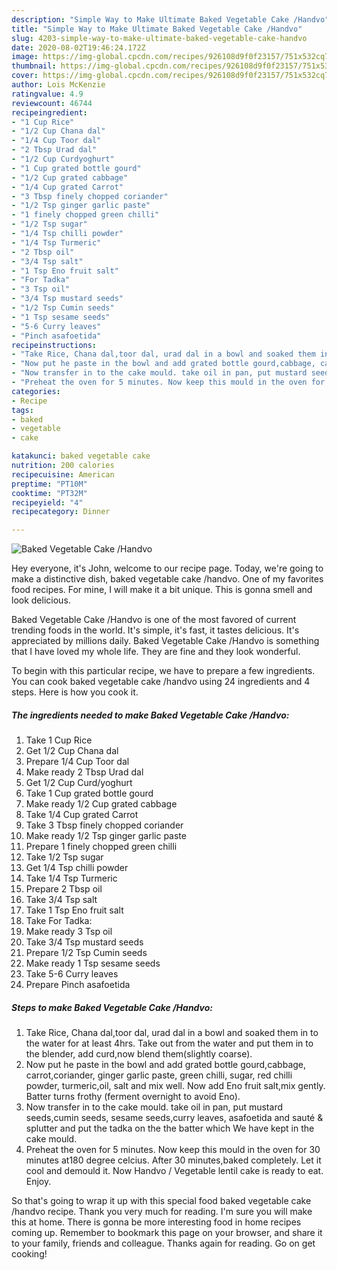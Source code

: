 ```yaml
---
description: "Simple Way to Make Ultimate Baked Vegetable Cake /Handvo"
title: "Simple Way to Make Ultimate Baked Vegetable Cake /Handvo"
slug: 4203-simple-way-to-make-ultimate-baked-vegetable-cake-handvo
date: 2020-08-02T19:46:24.172Z
image: https://img-global.cpcdn.com/recipes/926108d9f0f23157/751x532cq70/baked-vegetable-cake-handvo-recipe-main-photo.jpg
thumbnail: https://img-global.cpcdn.com/recipes/926108d9f0f23157/751x532cq70/baked-vegetable-cake-handvo-recipe-main-photo.jpg
cover: https://img-global.cpcdn.com/recipes/926108d9f0f23157/751x532cq70/baked-vegetable-cake-handvo-recipe-main-photo.jpg
author: Lois McKenzie
ratingvalue: 4.9
reviewcount: 46744
recipeingredient:
- "1 Cup Rice"
- "1/2 Cup Chana dal"
- "1/4 Cup Toor dal"
- "2 Tbsp Urad dal"
- "1/2 Cup Curdyoghurt"
- "1 Cup grated bottle gourd"
- "1/2 Cup grated cabbage"
- "1/4 Cup grated Carrot"
- "3 Tbsp finely chopped coriander"
- "1/2 Tsp ginger garlic paste"
- "1 finely chopped green chilli"
- "1/2 Tsp sugar"
- "1/4 Tsp chilli powder"
- "1/4 Tsp Turmeric"
- "2 Tbsp oil"
- "3/4 Tsp salt"
- "1 Tsp Eno fruit salt"
- "For Tadka"
- "3 Tsp oil"
- "3/4 Tsp mustard seeds"
- "1/2 Tsp Cumin seeds"
- "1 Tsp sesame seeds"
- "5-6 Curry leaves"
- "Pinch asafoetida"
recipeinstructions:
- "Take Rice, Chana dal,toor dal, urad dal in a bowl and soaked them in to the water for at least 4hrs. Take out from the water and put them in to the blender, add curd,now blend them(slightly coarse)."
- "Now put he paste in the bowl and add grated bottle gourd,cabbage, carrot,coriander, ginger garlic paste, green chilli, sugar, red chilli powder, turmeric,oil, salt and mix well. Now add Eno fruit salt,mix gently. Batter turns frothy (ferment overnight to avoid Eno)."
- "Now transfer in to the cake mould. take oil in pan, put mustard seeds,cumin seeds, sesame seeds,curry leaves, asafoetida and sauté &amp; splutter and put the tadka on the the batter which We have kept in the cake mould."
- "Preheat the oven for 5 minutes. Now keep this mould in the oven for 30 minutes at180 degree celcius. After 30 minutes,baked completely. Let it cool and demould it. Now Handvo / Vegetable lentil cake is ready to eat. Enjoy."
categories:
- Recipe
tags:
- baked
- vegetable
- cake

katakunci: baked vegetable cake 
nutrition: 200 calories
recipecuisine: American
preptime: "PT10M"
cooktime: "PT32M"
recipeyield: "4"
recipecategory: Dinner

---
```



![Baked Vegetable Cake /Handvo](https://img-global.cpcdn.com/recipes/926108d9f0f23157/751x532cq70/baked-vegetable-cake-handvo-recipe-main-photo.jpg)

Hey everyone, it's John, welcome to our recipe page. Today, we're going to make a distinctive dish, baked vegetable cake /handvo. One of my favorites food recipes. For mine, I will make it a bit unique. This is gonna smell and look delicious.



Baked Vegetable Cake /Handvo is one of the most favored of current trending foods in the world. It's simple, it's fast, it tastes delicious. It's appreciated by millions daily. Baked Vegetable Cake /Handvo is something that I have loved my whole life. They are fine and they look wonderful.


To begin with this particular recipe, we have to prepare a few ingredients. You can cook baked vegetable cake /handvo using 24 ingredients and 4 steps. Here is how you cook it.

<!--inarticleads1-->

##### The ingredients needed to make Baked Vegetable Cake /Handvo:

1. Take 1 Cup Rice
1. Get 1/2 Cup Chana dal
1. Prepare 1/4 Cup Toor dal
1. Make ready 2 Tbsp Urad dal
1. Get 1/2 Cup Curd/yoghurt
1. Take 1 Cup grated bottle gourd
1. Make ready 1/2 Cup grated cabbage
1. Take 1/4 Cup grated Carrot
1. Take 3 Tbsp finely chopped coriander
1. Make ready 1/2 Tsp ginger garlic paste
1. Prepare 1 finely chopped green chilli
1. Take 1/2 Tsp sugar
1. Get 1/4 Tsp chilli powder
1. Take 1/4 Tsp Turmeric
1. Prepare 2 Tbsp oil
1. Take 3/4 Tsp salt
1. Take 1 Tsp Eno fruit salt
1. Take For Tadka:
1. Make ready 3 Tsp oil
1. Take 3/4 Tsp mustard seeds
1. Prepare 1/2 Tsp Cumin seeds
1. Make ready 1 Tsp sesame seeds
1. Take 5-6 Curry leaves
1. Prepare Pinch asafoetida




<!--inarticleads2-->

##### Steps to make Baked Vegetable Cake /Handvo:

1. Take Rice, Chana dal,toor dal, urad dal in a bowl and soaked them in to the water for at least 4hrs. Take out from the water and put them in to the blender, add curd,now blend them(slightly coarse).
1. Now put he paste in the bowl and add grated bottle gourd,cabbage, carrot,coriander, ginger garlic paste, green chilli, sugar, red chilli powder, turmeric,oil, salt and mix well. Now add Eno fruit salt,mix gently. Batter turns frothy (ferment overnight to avoid Eno).
1. Now transfer in to the cake mould. take oil in pan, put mustard seeds,cumin seeds, sesame seeds,curry leaves, asafoetida and sauté &amp; splutter and put the tadka on the the batter which We have kept in the cake mould.
1. Preheat the oven for 5 minutes. Now keep this mould in the oven for 30 minutes at180 degree celcius. After 30 minutes,baked completely. Let it cool and demould it. Now Handvo / Vegetable lentil cake is ready to eat. Enjoy.




So that's going to wrap it up with this special food baked vegetable cake /handvo recipe. Thank you very much for reading. I'm sure you will make this at home. There is gonna be more interesting food in home recipes coming up. Remember to bookmark this page on your browser, and share it to your family, friends and colleague. Thanks again for reading. Go on get cooking!
